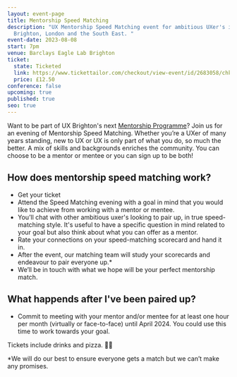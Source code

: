 ```yaml
---
layout: event-page
title: Mentorship Speed Matching
description: "UX Mentorship Speed Matching event for ambitious UXer's in
  Brighton, London and the South East. "
event-date: 2023-08-08
start: 7pm
venue: Barclays Eagle Lab Brighton
ticket:
  state: Ticketed
  link: https://www.tickettailor.com/checkout/view-event/id/2683058/chk/6bd3/?modal_widget=true&widget=true
  price: £12.50
conference: false
upcoming: true
published: true
seo: true
---
```

Want to be part of UX Brighton's next [Mentorship Programme](https://uxbri.org/mentorship)? Join us for an evening of Mentorship Speed Matching. Whether you’re a UXer of many years standing, new to UX or UX is only part of what you do, so much the better. A mix of skills and backgrounds enriches the community. You can choose to be a mentor or mentee or you can sign up to be both! 

## **How does mentorship speed matching work?**

* Get your ticket
* Attend the Speed Matching evening with a goal in mind that you would like to achieve from working with a mentor or mentee. 
* You’ll chat with other ambitious uxer's looking to pair up, in true speed-matching style. It's useful to have a specific question in mind related to your goal but also think about what you can offer as a mentor.
* Rate your connections on your speed-matching scorecard and hand it in.
* After the event, our matching team will study your scorecards and endeavour to pair everyone up.*
* We’ll be in touch with what we hope will be your perfect mentorship match.

## **What happends after I've been paired up?**

* Commit to meeting with your mentor and/or mentee for at least one hour per month (virtually or face-to-face) until April 2024. You could use this time to work towards your goal. 

Tickets include drinks and pizza. 🍕🥤

\*We will do our best to ensure everyone gets a match but we can’t make any promises.